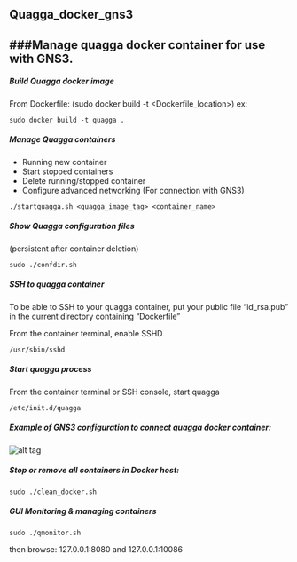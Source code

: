 ## Quagga_docker_gns3

###Manage quagga docker container for use with GNS3.
------





##### Build Quagga docker image

From Dockerfile:
(sudo docker build -t <tag> <Dockerfile_location>)
ex:
```
sudo docker build -t quagga .
```





##### Manage Quagga containers
- Running new container
- Start stopped containers
- Delete running/stopped container
- Configure advanced networking (For connection with GNS3)

```
./startquagga.sh <quagga_image_tag> <container_name>
```





##### Show Quagga configuration files 
(persistent after container deletion)
```
sudo ./confdir.sh
```





##### SSH to quagga container
To be able to SSH to your quagga container, put your public file “id_rsa.pub” in the current directory containing “Dockerfile”

From the container terminal, enable SSHD
```
/usr/sbin/sshd
```





##### Start quagga process
From the container terminal or SSH console, start quagga
```
/etc/init.d/quagga
```





##### Example of GNS3 configuration to connect quagga docker container:

![alt tag](http://hpnouri.free.fr/git/Selection_015.png)





##### Stop or remove all containers in Docker host:
```
sudo ./clean_docker.sh
```



##### GUI Monitoring & managing containers
```
sudo ./qmonitor.sh
```
then browse:
127.0.0.1:8080
and
127.0.0.1:10086
